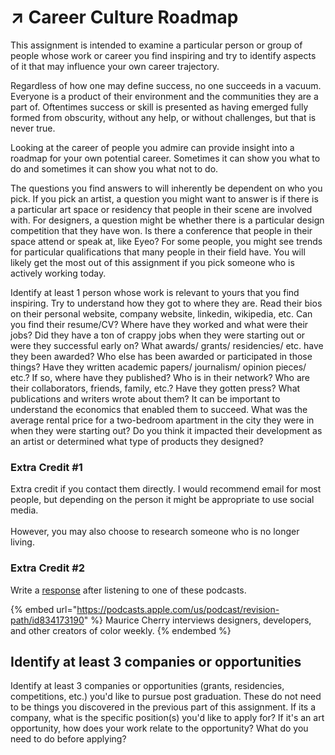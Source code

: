 # ↗ Career Culture Roadmap

This assignment is intended to examine a particular person or group of people whose work or career you find inspiring and try to identify aspects of it that may influence your own career trajectory.

Regardless of how one may define success, no one succeeds in a vacuum. Everyone is a product of their environment and the communities they are a part of. Oftentimes success or skill is presented as having emerged fully formed from obscurity, without any help, or without challenges, but that is never true.

Looking at the career of people you admire can provide insight into a roadmap for your own potential career. Sometimes it can show you what to do and sometimes it can show you what not to do.

The questions you find answers to will inherently be dependent on who you pick. If you pick an artist, a question you might want to answer is if there is a particular art space or residency that people in their scene are involved with. For designers, a question might be whether there is a particular design competition that they have won. Is there a conference that people in their space attend or speak at, like Eyeo? For some people, you might see trends for particular qualifications that many people in their field have. You will likely get the most out of this assignment if you pick someone who is actively working today.

Identify at least 1 person whose work is relevant to yours that you find inspiring. Try to understand how they got to where they are. Read their bios on their personal website, company website, linkedin, wikipedia, etc. Can you find their resume/CV? Where have they worked and what were their jobs? Did they have a ton of crappy jobs when they were starting out or were they successful early on? What awards/ grants/ residencies/ etc. have they been awarded? Who else has been awarded or participated in those things? Have they written academic papers/ journalism/ opinion pieces/ etc.? If so, where have they published? Who is in their network? Who are their collaborators, friends, family, etc.? Have they gotten press? What publications and writers wrote about them? It can be important to understand the economics that enabled them to succeed. What was the average rental price for a two-bedroom apartment in the city they were in when they were starting out? Do you think it impacted their development as an artist or determined what type of products they designed?&#x20;

### Extra Credit #1

Extra credit if you contact them directly. I would recommend email for most people, but depending on the person it might be appropriate to use social media. \
\
However, you may also choose to research someone who is no longer living.

### Extra Credit #2

Write a [response](../assignments/responses.md) after listening to one of these podcasts.

{% embed url="https://podcasts.apple.com/us/podcast/revision-path/id834173190" %}
Maurice Cherry interviews designers, developers, and other creators of color weekly.
{% endembed %}



## Identify at least 3 companies or opportunities

Identify at least 3 companies or opportunities (grants, residencies, competitions, etc.) you'd like to pursue post graduation. These do not need to be things you discovered in the previous part of this assignment. If its a company, what is the specific position(s) you'd like to apply for? If it's an art opportunity, how does your work relate to the opportunity? What do you need to do before applying?
